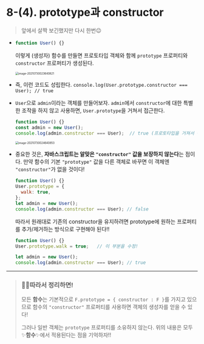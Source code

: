 #  8-(4). prototype과 constructor

>  앞에서 살짝 보긴했지만 다시 한번😉

- ```js
  function User() {}
  ```

  이렇게 (생성자) 함수를 만들면 프로토타입 객체와 함께 `prototype` 프로퍼티와 `constructor` 프로퍼티가 생성된다.

   <img src="C:\Users\eunse\AppData\Roaming\Typora\typora-user-images\image-20210730023640821.png" alt="image-20210730023640821" style="zoom: 50%;" />

  

- 즉, 이런 코드도 성립한다.
  `console.log(User.prototype.constructor === User); // true`

- `User`으로 `admin`이라는 객체를 만들어보자. `admin`에서 `constructor`에 대한 특별한 조작을 하지 않고 사용하면, `User.prototype`을 거쳐서 접근한다.

  ```js
  function User() {}
  const admin = new User();
  console.log(admin.constructor === User);	// true (프로토타입을 거쳐서 접근)
  ```

   <img src="C:\Users\eunse\AppData\Roaming\Typora\typora-user-images\image-20210730024640853.png" alt="image-20210730024640853" style="zoom:50%;" />




- 중요한 것은, **자바스크립트는 알맞은 `"constructor"` 값을 보장하지 않는다**는 점이다.
  만약 함수의 기본 `"prototype"` 값을 다른 객체로 바꾸면 이 객체엔 `"constructor"`가 없을 것이다!

  ```js
  function User() {}
  User.prototype = {
    walk: true,
  };
  let admin = new User();
  console.log(admin.constructor === User); // false
  ```

  따라서 원래대로 기존의 constructor을 유지하려면 prototype에 원하는 프로퍼티를 추가/제거하는 방식으로 구현해야 된다!!

  ```js
  function User() {}
  User.prototype.walk = true;	// 이 부분을 수정!
  
  let admin = new User();
  console.log(admin.constructor === User); // true
  ```

  

---

> ### 👏🏻따라서 정리하면!
>
> 모든 **함수**는 기본적으로 `F.prototype = { constructor : F }`를 가지고 있으므로 
> 함수의 `"constructor"` 프로퍼티를 사용하면 객체의 생성자를 얻을 수 있다!
>
> 그러나 일반 객체는 `prototype` 프로퍼티를 소유하지 않는다. 위의 내용은 모두 ✨**함수**✨에서 적용된다는 점을 기억하자!!

